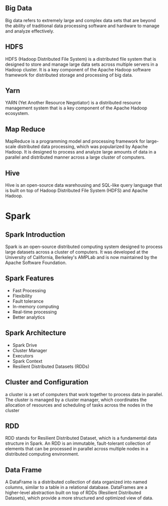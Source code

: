 ## Big Data ##

Big data refers to extremely large and complex data sets that are beyond the ability of traditional data processing software and hardware to manage and analyze effectively.

## HDFS ##

HDFS (Hadoop Distributed File System) is a distributed file system that is designed to store and manage large data sets across multiple servers in a Hadoop cluster. It is a key component of the Apache Hadoop software framework for distributed storage and processing of big data.

## Yarn ##

YARN (Yet Another Resource Negotiator) is a distributed resource management system that is a key component of the Apache Hadoop ecosystem.

## Map Reduce ##

MapReduce is a programming model and processing framework for large-scale distributed data processing, which was popularized by Apache Hadoop. It is designed to process and analyze large amounts of data in a parallel and distributed manner across a large cluster of computers.

## Hive ##

Hive is an open-source data warehousing and SQL-like query language that is built on top of Hadoop Distributed File System (HDFS) and Apache Hadoop. 

# Spark

## Spark Introduction ##

Spark is an open-source distributed computing system designed to process large datasets across a cluster of computers. It was developed at the University of California, Berkeley's AMPLab and is now maintained by the Apache Software Foundation.

## Spark Features ##

- Fast Processing
- Flexibility
- Fault tolerance
- In-memory computing
- Real-time processing
- Better analytics

## Spark Architecture ##

- Spark Drive
- Cluster Manager
- Executors
- Spark Context
- Resilient Distributed Datasets (RDDs)

## Cluster and Configuration ##

 a cluster is a set of computers that work together to process data in parallel. The cluster is managed by a cluster manager, which coordinates the allocation of resources and scheduling of tasks across the nodes in the cluster
 
 ## RDD ##
 
 RDD stands for Resilient Distributed Dataset, which is a fundamental data structure in Spark. An RDD is an immutable, fault-tolerant collection of elements that can be processed in parallel across multiple nodes in a distributed computing environment.
 
 ## Data Frame ##
 
 A DataFrame is a distributed collection of data organized into named columns, similar to a table in a relational database. DataFrames are a higher-level abstraction built on top of RDDs (Resilient Distributed Datasets), which provide a more structured and optimized view of data.
 
 

